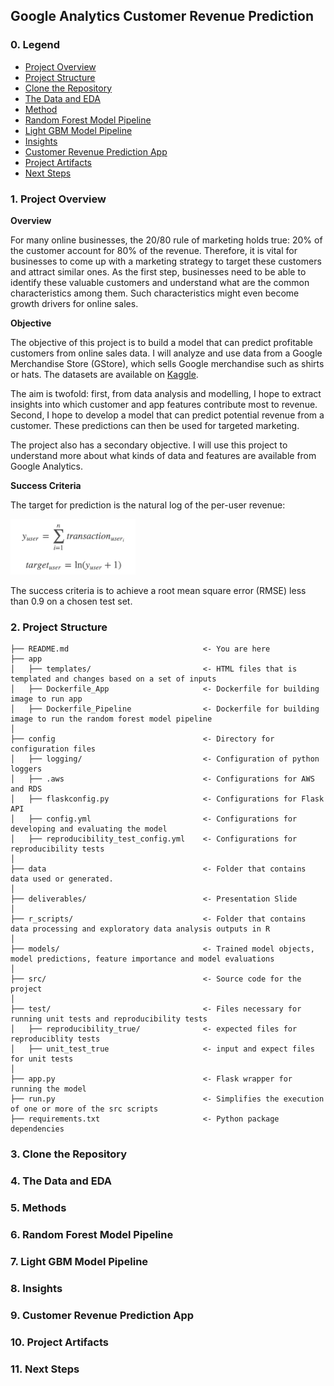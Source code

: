 ## Google Analytics Customer Revenue Prediction

### 0. Legend

* [Project Overview](https://github.com/hnguyen1174/google-analytics-revenue#1-project-overview)
* [Project Structure](https://github.com/hnguyen1174/google-analytics-revenue#2-project-structure)
* [Clone the Repository](https://github.com/hnguyen1174/google-analytics-revenue#3-clone-the-repository)
* [The Data and EDA](https://github.com/hnguyen1174/google-analytics-revenue#4-the-data-and-eda)
* [Method](https://github.com/hnguyen1174/google-analytics-revenue#4-the-data-and-eda)
* [Random Forest Model Pipeline](https://github.com/hnguyen1174/google-analytics-revenue#6-random-forest-model-pipeline)
* [Light GBM Model Pipeline](https://github.com/hnguyen1174/google-analytics-revenue#7-light-gbm-model-pipeline)
* [Insights](https://github.com/hnguyen1174/google-analytics-revenue#7-light-gbm-model-pipeline)
* [Customer Revenue Prediction App](https://github.com/hnguyen1174/google-analytics-revenue#7-light-gbm-model-pipeline)
* [Project Artifacts](https://github.com/hnguyen1174/google-analytics-revenue#7-light-gbm-model-pipeline)
* [Next Steps](https://github.com/hnguyen1174/google-analytics-revenue#7-light-gbm-model-pipeline)

### 1. Project Overview

**Overview**

For many online businesses, the 20/80 rule of marketing holds true: 20% of the customer account for 80% of the revenue. Therefore, it is vital for businesses to come up with a marketing strategy to target these customers and attract similar ones. As the first step, businesses need to be able to identify these valuable customers and understand what are the common characteristics among them. Such characteristics might even become growth drivers for online sales.

**Objective**

The objective of this project is to build a model that can predict profitable customers from online sales data. I will analyze and use data from a Google Merchandise Store (GStore), which sells Google merchandise such as shirts or hats. The datasets are available on [Kaggle]( https://www.kaggle.com/c/ga-customer-revenue-prediction). 

The aim is twofold: first, from data analysis and modelling, I hope to extract insights into which customer and app features contribute most to revenue. Second, I hope to develop a model that can predict potential revenue from a customer. These predictions can then be used for targeted marketing.

The project also has a secondary objective. I will use this project to understand more about what kinds of data and features are available from Google Analytics.

**Success Criteria**

The target for prediction is the natural log of the per-user revenue:

<img src="media/target.png" alt="drawing" width="200"/>

The success criteria is to achieve a root mean square error (RMSE) less than 0.9 on a chosen test set.

### 2. Project Structure


```
├── README.md                              <- You are here
├── app
│   ├── templates/                         <- HTML files that is templated and changes based on a set of inputs
│   ├── Dockerfile_App                     <- Dockerfile for building image to run app 
│   ├── Dockerfile_Pipeline                <- Dockerfile for building image to run the random forest model pipeline  
│
├── config                                 <- Directory for configuration files 
│   ├── logging/                           <- Configuration of python loggers
│   ├── .aws                               <- Configurations for AWS and RDS
│   ├── flaskconfig.py                     <- Configurations for Flask API
│   ├── config.yml                         <- Configurations for developing and evaluating the model
│   ├── reproducibility_test_config.yml    <- Configurations for reproducibility tests
│
├── data                                   <- Folder that contains data used or generated. 
│
├── deliverables/                          <- Presentation Slide
│
├── r_scripts/                             <- Folder that contains data processing and exploratory data analysis outputs in R
│
├── models/                                <- Trained model objects, model predictions, feature importance and model evaluations
│
├── src/                                   <- Source code for the project 
│
├── test/                                  <- Files necessary for running unit tests and reproducibility tests
│   ├── reproducibility_true/              <- expected files for reproduciblity tests
│   ├── unit_test_true                     <- input and expect files for unit tests
│
├── app.py                                 <- Flask wrapper for running the model 
├── run.py                                 <- Simplifies the execution of one or more of the src scripts  
├── requirements.txt                       <- Python package dependencies 

```

### 3. Clone the Repository

### 4. The Data and EDA

### 5. Methods

### 6. Random Forest Model Pipeline

### 7. Light GBM Model Pipeline

### 8. Insights

### 9. Customer Revenue Prediction App

### 10. Project Artifacts

### 11. Next Steps
